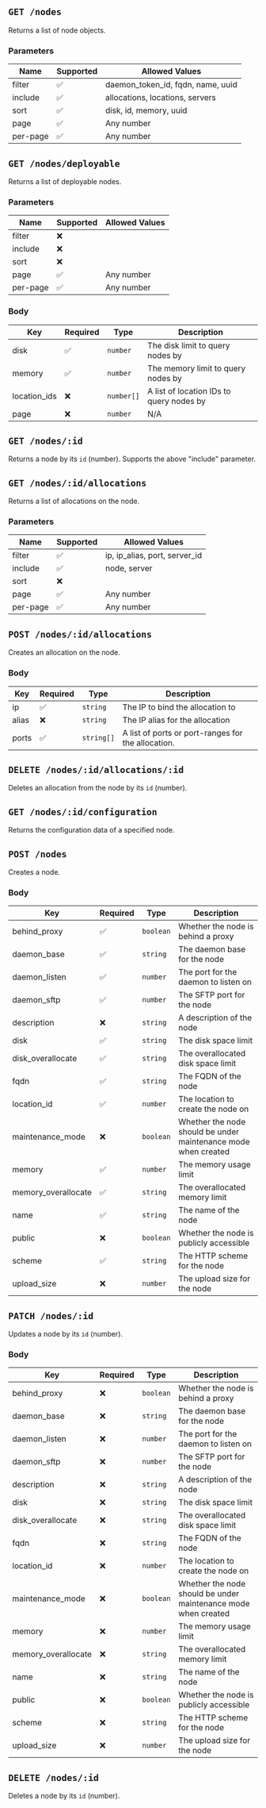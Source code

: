 ## `GET /nodes`
Returns a list of node objects.

### Parameters
Name | Supported | Allowed Values
-----|-----------|---------------
filter | ✅ | daemon_token_id, fqdn, name, uuid
include | ✅ | allocations, locations, servers
sort | ✅ | disk, id, memory, uuid
page | ✅ | Any number
per-page | ✅ | Any number

## `GET /nodes/deployable`
Returns a list of deployable nodes.

### Parameters
Name | Supported | Allowed Values
-----|-----------|---------------
filter | ❌ |
include | ❌ |
sort | ❌ |
page | ✅ | Any number
per-page | ✅ | Any number

### Body
Key | Required | Type | Description
----|----------|------|------------
disk | ✅ | `number` | The disk limit to query nodes by
memory | ✅ | `number` | The memory limit to query nodes by
location_ids | ❌ | `number[]` | A list of location IDs to query nodes by
page | ❌ | `number` | N/A

## `GET /nodes/:id`
Returns a node by its `id` (number). Supports the above "include" parameter.

## `GET /nodes/:id/allocations`
Returns a list of allocations on the node.

### Parameters
Name | Supported | Allowed Values
-----|-----------|---------------
filter | ✅ | ip, ip_alias, port, server_id
include | ✅ | node, server
sort | ❌ |
page | ✅ | Any number
per-page | ✅ | Any number

## `POST /nodes/:id/allocations`
Creates an allocation on the node.

### Body
Key | Required | Type | Description
----|----------|------|------------
ip | ✅ | `string` | The IP to bind the allocation to
alias | ❌ | `string` | The IP alias for the allocation
ports | ✅ | `string[]` | A list of ports or port-ranges for the allocation.

## `DELETE /nodes/:id/allocations/:id`
Deletes an allocation from the node by its `id` (number).

## `GET /nodes/:id/configuration`
Returns the configuration data of a specified node.

## `POST /nodes`
Creates a node.

### Body
Key | Required | Type | Description
----|----------|------|------------
behind_proxy | ✅ | `boolean` | Whether the node is behind a proxy
daemon_base | ✅ | `string` | The daemon base for the node
daemon_listen | ✅ | `number` | The port for the daemon to listen on
daemon_sftp | ✅ | `number` | The SFTP port for the node
description | ❌ | `string` | A description of the node
disk | ✅ | `string` | The disk space limit
disk_overallocate | ✅ | `string` | The overallocated disk space limit
fqdn | ✅ | `string` | The FQDN of the node
location_id | ✅ | `number` | The location to create the node on
maintenance_mode | ❌ | `boolean` | Whether the node should be under maintenance mode when created
memory | ✅ | `number` | The memory usage limit
memory_overallocate | ✅ | `string` | The overallocated memory limit
name | ✅ | `string` | The name of the node
public | ❌ | `boolean` | Whether the node is publicly accessible
scheme | ✅ | `string` | The HTTP scheme for the node
upload_size | ❌ | `number` | The upload size for the node

## `PATCH /nodes/:id`
Updates a node by its `id` (number).

### Body
Key | Required | Type | Description
----|----------|------|------------
behind_proxy | ❌ | `boolean` | Whether the node is behind a proxy
daemon_base | ❌ | `string` | The daemon base for the node
daemon_listen | ❌ | `number` | The port for the daemon to listen on
daemon_sftp | ❌ | `number` | The SFTP port for the node
description | ❌ | `string` | A description of the node
disk | ❌ | `string` | The disk space limit
disk_overallocate | ❌ | `string` | The overallocated disk space limit
fqdn | ❌ | `string` | The FQDN of the node
location_id | ❌ | `number` | The location to create the node on
maintenance_mode | ❌ | `boolean` | Whether the node should be under maintenance mode when created
memory | ❌ | `number` | The memory usage limit
memory_overallocate | ❌ | `string` | The overallocated memory limit
name | ❌ | `string` | The name of the node
public | ❌ | `boolean` | Whether the node is publicly accessible
scheme | ❌ | `string` | The HTTP scheme for the node
upload_size | ❌ | `number` | The upload size for the node

## `DELETE /nodes/:id`
Deletes a node by its `id` (number).

